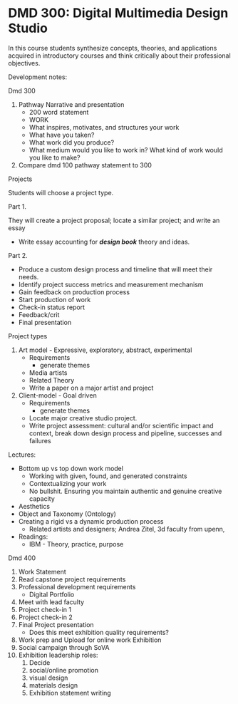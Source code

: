 # DMD 300: Digital Multimedia Design Studio

In this course students synthesize concepts, theories, and applications acquired in introductory courses and think critically about their professional objectives.

Development notes:


Dmd 300
1. Pathway Narrative and presentation
    * 200 word statement
    * WORK
    * What inspires, motivates, and structures your work
    * What have you taken?
    * What work did you produce?
    * What medium would you like to work in? What kind of work would you like to make?
2. Compare dmd 100 pathway statement to 300 

Projects

Students will choose a project type.

Part 1.

They will create a project proposal; locate a similar project; and write an essay

* Write essay accounting for **_design book_** theory and ideas.

Part 2.

* Produce a custom design process and timeline that will meet their needs.
* Identify project success metrics and measurement mechanism
* Gain feedback on production process
* Start production of work
* Check-in status report
* Feedback/crit
* Final presentation

Project types

1. Art model - Expressive, exploratory, abstract, experimental
    * Requirements
        * generate themes
    * Media artists
    * Related Theory
    * Write a paper on a major artist and project
2. Client-model - Goal driven
    * Requirements
        * generate themes
    * Locate major creative studio project. 
    * Write project assessment: cultural and/or scientific impact and context, break down design process and pipeline, successes and failures

Lectures:

* Bottom up vs top down work model
    * Working with given, found, and generated constraints
    * Contextualizing your work
    * No bullshit. Ensuring you maintain authentic and genuine creative capacity
* Aesthetics
* Object and Taxonomy (Ontology)
* Creating a rigid vs a dynamic production process
    * Related artists and designers; Andrea Zitel, 3d faculty from upenn, 
* Readings:
    *  IBM - Theory, practice, purpose

Dmd 400

1. Work Statement
2. Read capstone project requirements
3. Professional development requirements
    * Digital Portfolio
4. Meet with lead faculty
5. Project check-in 1
6. Project check-in 2
7. Final Project presentation
    * Does this meet exhibition quality requirements?
8. Work prep and Upload for online work Exhibition 
9. Social campaign through SoVA
10. Exhibition leadership roles:
    1. Decide
    2. social/online promotion
    3. visual design
    4. materials design
    5. Exhibition statement writing 